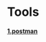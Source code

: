 # Tools

****[1.postman]()****

****[]()****

****[]()****

****[]()****

****[]()****

****[]()****

****[]()****
